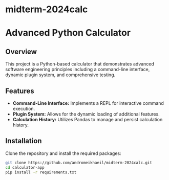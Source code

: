 # midterm-2024calc
# Advanced Python Calculator

## Overview

This project is a Python-based calculator that demonstrates advanced software engineering principles including a command-line interface, dynamic plugin system, and comprehensive testing.

## Features

- **Command-Line Interface:** Implements a REPL for interactive command execution.
- **Plugin System:** Allows for the dynamic loading of additional features.
- **Calculation History:** Utilizes Pandas to manage and persist calculation history.

## Installation

Clone the repository and install the required packages:

```bash
git clone https://github.com/andromeikhaeil/midterm-2024calc.git
cd calculator-app
pip install -r requirements.txt
